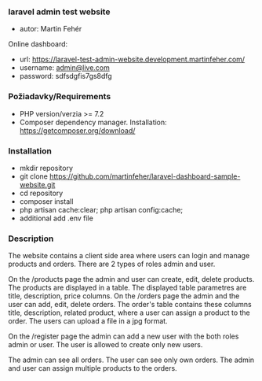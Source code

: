### laravel admin test website
- autor: Martin Fehér

Online dashboard:
- url: https://laravel-test-admin-website.development.martinfeher.com/
- username: admin@live.com
- password: sdfsdgfis7gs8dfg

### Požiadavky/Requirements
- PHP version/verzia >= 7.2
- Composer dependency manager. Installation: https://getcomposer.org/download/

### Installation
- mkdir repository
- git clone https://github.com/martinfeher/laravel-dashboard-sample-website.git
- cd repository 
- composer install
- php artisan cache:clear; php artisan config:cache;
- additional add .env file

### Description
The website contains a client side area where users can login and manage products and orders.
There are 2 types of roles admin and user.

On the /products page the admin and user can create, edit, delete products. The products are displayed in a table. The displayed table parametres are title, description, price columns.
On the /orders page the admin and the user can add, edit, delete orders.
The order's table contains these columns title, description, related product, where a user can assign a product to the order. The users can upload a file in a jpg format.

On the /register page the admin can add a new user with the both roles admin or user. The user is allowed to create only new users.

The admin can see all orders. The user can see only own orders. 
The admin and user can assign multiple products to the orders.